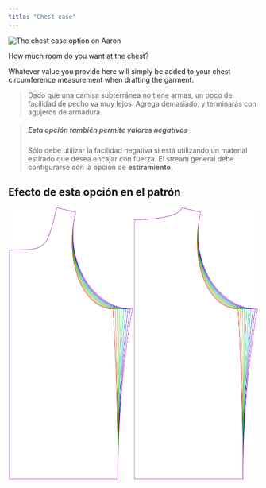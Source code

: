 ```yaml
---
title: "Chest ease"
---
```


![The chest ease option on Aaron](./chestease.svg)

How much room do you want at the chest?

Whatever value you provide here will simply be added to your chest circumference measurement when drafting the garment.

> Dado que una camisa subterránea no tiene armas, un poco de facilidad de pecho va muy lejos. Agrega demasiado, y terminarás con agujeros de armadura.

> ##### Esta opción también permite valores negativos
> 
> Sólo debe utilizar la facilidad negativa si está utilizando un material estirado que desea encajar con fuerza. El stream general debe configurarse con la opción de **estiramiento**.

## Efecto de esta opción en el patrón

![This image shows the effect of this option by superimposing several variants that have a different value for this option](aaron_chestease_sample.svg "Effect of this option on the pattern")
